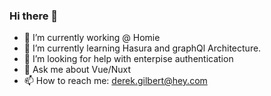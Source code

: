 ### Hi there 👋

- 🔭 I’m currently working @ Homie
- 🌱 I’m currently learning Hasura and graphQl Architecture.
- 🤔 I’m looking for help with enterpise authentication
- 💬 Ask me about Vue/Nuxt
- 📫 How to reach me: derek.gilbert@hey.com

